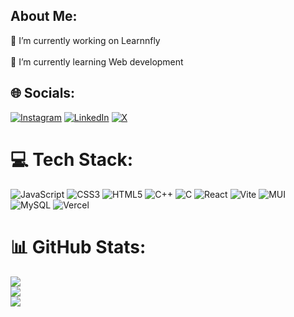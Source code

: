 ## About Me:
🔭 I’m currently working on Learnnfly<br><br>🌱 I’m currently learning Web development


## 🌐 Socials:
[![Instagram](https://img.shields.io/badge/Instagram-%23E4405F.svg?logo=Instagram&logoColor=white)](https://instagram.com/the_colourush/) [![LinkedIn](https://img.shields.io/badge/LinkedIn-%230077B5.svg?logo=linkedin&logoColor=white)](https://linkedin.com/in/muskan-b95b9025b/) [![X](https://img.shields.io/badge/X-black.svg?logo=X&logoColor=white)](https://x.com/muskan02_19) 

# 💻 Tech Stack:
![JavaScript](https://img.shields.io/badge/javascript-%23323330.svg?style=for-the-badge&logo=javascript&logoColor=%23F7DF1E) ![CSS3](https://img.shields.io/badge/css3-%231572B6.svg?style=for-the-badge&logo=css3&logoColor=white) ![HTML5](https://img.shields.io/badge/html5-%23E34F26.svg?style=for-the-badge&logo=html5&logoColor=white) ![C++](https://img.shields.io/badge/c++-%2300599C.svg?style=for-the-badge&logo=c%2B%2B&logoColor=white) ![C](https://img.shields.io/badge/c-%2300599C.svg?style=for-the-badge&logo=c&logoColor=white) ![React](https://img.shields.io/badge/react-%2320232a.svg?style=for-the-badge&logo=react&logoColor=%2361DAFB) ![Vite](https://img.shields.io/badge/vite-%23646CFF.svg?style=for-the-badge&logo=vite&logoColor=white) ![MUI](https://img.shields.io/badge/MUI-%230081CB.svg?style=for-the-badge&logo=mui&logoColor=white) ![MySQL](https://img.shields.io/badge/mysql-4479A1.svg?style=for-the-badge&logo=mysql&logoColor=white) ![Vercel](https://img.shields.io/badge/vercel-%23000000.svg?style=for-the-badge&logo=vercel&logoColor=white)
# 📊 GitHub Stats:
![](https://github-readme-stats.vercel.app/api?username=Muskan1009&theme=highcontrast&hide_border=true&include_all_commits=true&count_private=false)<br/>
![](https://github-readme-streak-stats.herokuapp.com/?user=Muskan1009&theme=highcontrast&hide_border=true)<br/>
![](https://github-readme-stats.vercel.app/api/top-langs/?username=Muskan1009&theme=highcontrast&hide_border=true&include_all_commits=true&count_private=false&layout=compact)

